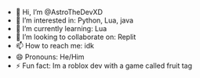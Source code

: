 - 👋 Hi, I’m @AstroTheDevXD
- 👀 I’m interested in: Python, Lua, java
- 🌱 I’m currently learning: Lua
- 💞️ I’m looking to collaborate on: Replit
- 📫 How to reach me: idk
- 😄 Pronouns: He/Him
- ⚡ Fun fact: Im a roblox dev with a game called fruit tag
